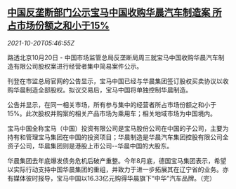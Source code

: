 <!--1634709662000-->
[中国反垄断部门公示宝马中国收购华晨汽车制造案 所占市场份额之和小于15%](https://cn.reuters.com/article/antitrust-bmwbrilliance-auto-1020-wedn-idCNKBS2HA0GD)
------

<div><i>2021-10-20T05:46:55Z</i></div><p>路透北京10月20日 - 中国市场监管总局反垄断局周三就宝马中国收购华晨汽车制造有限公司股权案进行经营者集中简易案件公示。</p><p>刊登在市监总局官网的公告显示，宝马中国已经与华晨集团签订股权买卖协议以收购华晨制造全部股权。拟议交易后，宝马中国将单独控制华晨制造。</p><p>公告并显示，在同一相关市场，所有参与集中的经营者所占市场份额之和小于15%。此次股权并购案的相关产品市场为乘用车；相关地域市场为中国境内。</p><p>宝马中国全称宝马（中国）投资有限公司是宝马股份公司在中国的子公司，主要为持有和管理宝马集团在中国的投资项目；华晨制造是华晨汽车集团控股有限公司全资子公司，华晨集团则是港股上市公司--华晨中国的大股东。</p><p>华晨集团去年底爆发债务危机后破产重整。今年8月底，德国宝马集团表示，希望以实际行动支持中国华晨集团的重组，并致力于进一步拓展其在辽宁省的业务。亦有媒体彼时报导，宝马中国以16.33亿元购得华晨旗下“中华”汽车品牌。（完） </p>
